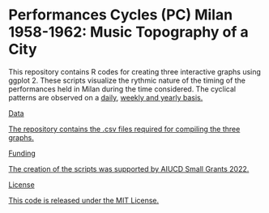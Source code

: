 
# Performances Cycles (PC) Milan 1958-1962: Music Topography of a City

This repository contains R codes for creating three interactive graphs using ggplot 2. These scripts visualize the rythmic nature of the timing of the performances held in Milan during the time considered. The cyclical patterns are observed on a [daily](https://musictopography.github.io/cicli_totale.html), <a href="https://musictopography.github.io/cicli_settimana.html"> weekly and <a href="https://musictopography.github.io/cicli_anno.html"> yearly basis. 

Data

The repository contains the .csv files required for compiling the three graphs.

Funding

The creation of the scripts was supported by AIUCD Small Grants 2022.

License

This code is released under the MIT License.